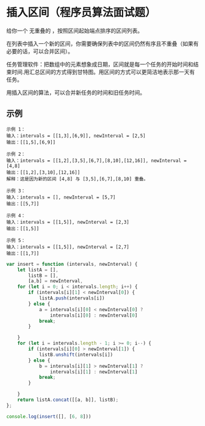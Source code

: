 # 插入区间（程序员算法面试题）

给你一个 无重叠的 ，按照区间起始端点排序的区间列表。

在列表中插入一个新的区间，你需要确保列表中的区间仍然有序且不重叠（如果有必要的话，可以合并区间）。

任务管理软件：把数组中的元素想象成日期，区间就是每一个任务的开始时间和结束时间.用汇总区间的方式得到甘特图。用区间的方式可以更简洁地表示那一天有任务。

用插入区间的算法，可以合并新任务的时间和旧任务时间。



 ## 示例

```
示例 1：
输入：intervals = [[1,3],[6,9]], newInterval = [2,5]
输出：[[1,5],[6,9]]

示例 2：
输入：intervals = [[1,2],[3,5],[6,7],[8,10],[12,16]], newInterval = [4,8]
输出：[[1,2],[3,10],[12,16]]
解释：这是因为新的区间 [4,8] 与 [3,5],[6,7],[8,10] 重叠。

示例 3：
输入：intervals = [], newInterval = [5,7]
输出：[[5,7]]

示例 4：
输入：intervals = [[1,5]], newInterval = [2,3]
输出：[[1,5]]

示例 5：
输入：intervals = [[1,5]], newInterval = [2,7]
输出：[[1,7]]
```

``` js
var insert = function (intervals, newInterval) {
    let listA = [],
        listB = [],
        [a,b] = newInterval,
    for (let i = 0; i < intervals.length; i++) {
        if (intervals[i][1] < newInterval[0]) {
            listA.push(intervals[i])
        } else {
            a = intervals[i][0] < newInterval[0] ?
                intervals[i][0] : newInterval[0]
            break;
        }

    }
    for (let i = intervals.length - 1; i >= 0; i--) {
        if (intervals[i][0] > newInterval[1]) {
            listB.unshift(intervals[i])
        } else {
            b = intervals[i][1] > newInterval[1] ?
                intervals[i][1] : newInterval[1]
            break;
        }

    }
    return listA.concat([[a, b]], listB);
};

console.log(insert([], [6, 8]))

```

